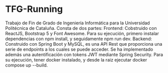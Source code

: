 # TFG-Running
Trabajo de Fin de Grado de Ingeniería Informática para la Universidad Politécnica de Cataluña.
Consta de dos partes:
Frontend: Cobstruido con ReactJS, Bootstrap 5 y Font Awesome. Para su ejecución, primero instalar dependencias con npm install, y seguidamente npm run dev.
Backend: Construido con Spring Boot y MySQL, es una API Rest que proporciona una serie de endpoints a los cuales se puede acceder. Se ha implementado además una autentificación con tokens JWT mediante Spring Security. Para su ejecución, tener docker instalado, y desde la raiz ejecutar docker compose up --build.
